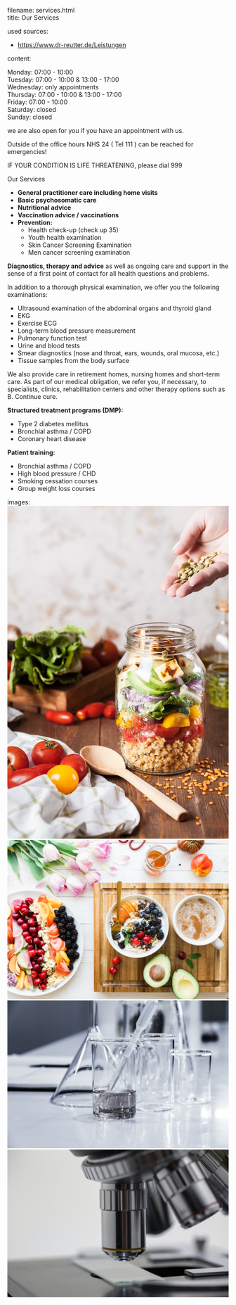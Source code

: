 filename: services.html  
title: Our Services

used sources:
- https://www.dr-reutter.de/Leistungen

content:

Monday: 07:00 - 10:00  
Tuesday: 07:00 - 10:00 &amp; 13:00 - 17:00  
Wednesday: only appointments  
Thursday: 07:00 - 10:00 &amp; 13:00 - 17:00  
Friday: 07:00 - 10:00  
Saturday: closed  
Sunday: closed

we are also open for you if you have an appointment with us.

Outside of the office hours NHS 24 ( Tel 111 ) can be reached for emergencies!

IF YOUR CONDITION IS LIFE THREATENING, please dial 999


Our Services

- **General practitioner care including home visits**
- **Basic psychosomatic care**
- **Nutritional advice**
- **Vaccination advice / vaccinations**
- **Prevention:**
    - Health check-up (check up 35)
    - Youth health examination
    - Skin Cancer Screening Examination
    - Men cancer screening examination

**Diagnostics, therapy and advice** as well as ongoing care and support in the sense of a first point of contact for all health questions and problems.

In addition to a thorough physical examination, we offer you the following examinations:
- Ultrasound examination of the abdominal organs and thyroid gland
- EKG
- Exercise ECG
- Long-term blood pressure measurement
- Pulmonary function test
- Urine and blood tests
- Smear diagnostics (nose and throat, ears, wounds, oral mucosa, etc.)
- Tissue samples from the body surface

We also provide care in retirement homes, nursing homes and short-term care.
As part of our medical obligation, we refer you, if necessary, to specialists, clinics, rehabilitation centers and other therapy options such as B. Continue cure.

**Structured treatment programs (DMP):**
- Type 2 diabetes mellitus
- Bronchial asthma / COPD
- Coronary heart disease

**Patient training:**
- Bronchial asthma / COPD
- High blood pressure / CHD
- Smoking cessation courses
- Group weight loss courses


images:
![Nutritons](../images/nutrition.jpg)
![Nutritons 2](../images/nutrition2.jpg)
![Labor Utils](../images/labor-utils.jpg)
![Labor Utils 2](../images/labor-utils2.jpg)